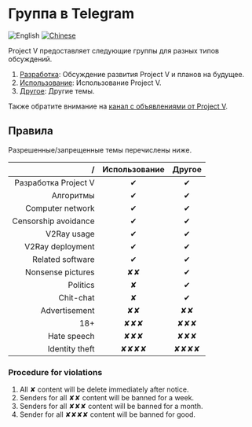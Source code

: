 # Группа в Telegram

![English](../resources/englishc.svg) [![Chinese](../resources/chinese.svg)](https://www.v2ray.com/chapter_00/tg.html)

Project V предоставляет следующие группы для разных типов обсуждений.

1. [Разработка](https://t.me/joinchat/DNcazUMxm77Jt0LQuwiGAQ): Обсуждение развития Project V и планов на будущее.
2. [Использование](https://telegram.me/projectv2ray): Использование Project V.
3. [Другое](https://t.me/joinchat/DNcazUIYaH80uVfeS716jg): Другие темы.

Также обратите внимание на [канал с объявлениями от Project V](https://t.me/v2msg).

## Правила

Разрешенные/запрещенные темы перечислены ниже.

|                    / |          Использование           |              Другое              |
| --------------------:|:--------------------------------:|:--------------------------------:|
| Разработка Project V |             &#10004;             |             &#10004;             |
|            Алгоритмы |             &#10004;             |             &#10004;             |
|     Computer network |             &#10004;             |             &#10004;             |
| Censorship avoidance |             &#10004;             |             &#10004;             |
|          V2Ray usage |             &#10004;             |             &#10004;             |
|     V2Ray deployment |             &#10004;             |             &#10004;             |
|     Related software |             &#10004;             |             &#10004;             |
|    Nonsense pictures |         &#10008;&#10008;         |             &#10004;             |
|             Politics |             &#10008;             |             &#10004;             |
|            Chit-chat |             &#10008;             |             &#10004;             |
|        Advertisement |         &#10008;&#10008;         |         &#10008;&#10008;         |
|                  18+ |     &#10008;&#10008;&#10008;     |     &#10008;&#10008;&#10008;     |
|          Hate speech |     &#10008;&#10008;&#10008;     |     &#10008;&#10008;&#10008;     |
|       Identity theft | &#10008;&#10008;&#10008;&#10008; | &#10008;&#10008;&#10008;&#10008; |

### Procedure for violations

1. All &#10008; content will be delete immediately after notice.
2. Senders for all &#10008;&#10008; content will be banned for a week.
3. Senders for all &#10008;&#10008;&#10008; content will be banned for a month.
4. Sender for all &#10008;&#10008;&#10008;&#10008; content will be banned for good.